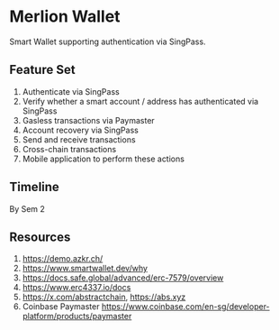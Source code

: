 # Merlion Wallet

Smart Wallet supporting authentication via SingPass.

## Feature Set
1. Authenticate via SingPass
2. Verify whether a smart account / address has authenticated via SingPass
3. Gasless transactions via Paymaster
4. Account recovery via SingPass
5. Send and receive transactions
6. Cross-chain transactions
7. Mobile application to perform these actions

## Timeline
By Sem 2

## Resources
1. https://demo.azkr.ch/
2. https://www.smartwallet.dev/why
3. https://docs.safe.global/advanced/erc-7579/overview
4. https://www.erc4337.io/docs
5. https://x.com/abstractchain, https://abs.xyz
6. Coinbase Paymaster https://www.coinbase.com/en-sg/developer-platform/products/paymaster
